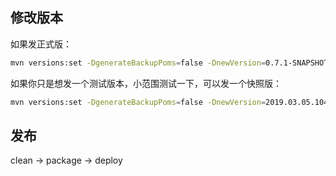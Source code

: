 ## 修改版本

如果发正式版：

```bash
mvn versions:set -DgenerateBackupPoms=false -DnewVersion=0.7.1-SNAPSHOT
```

如果你只是想发一个测试版本，小范围测试一下，可以发一个快照版：

```bash
mvn versions:set -DgenerateBackupPoms=false -DnewVersion=2019.03.05.1045-SNAPSHOT
```

## 发布

clean -> package -> deploy
